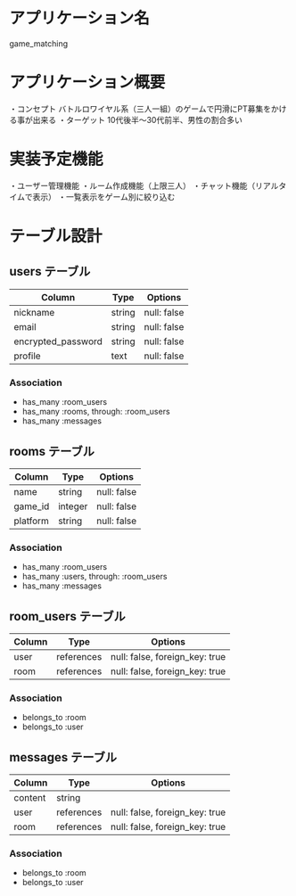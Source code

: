 # アプリケーション名
game_matching

# アプリケーション概要
・コンセプト  バトルロワイヤル系（三人一組）のゲームで円滑にPT募集をかける事が出来る
・ターゲット  10代後半〜30代前半、男性の割合多い

# 実装予定機能
・ユーザー管理機能
・ルーム作成機能（上限三人）
・チャット機能（リアルタイムで表示）
・一覧表示をゲーム別に絞り込む

# テーブル設計

## users テーブル

| Column             | Type   | Options     |
| ------------------ | ------ | ----------- |
| nickname           | string | null: false |
| email              | string | null: false |
| encrypted_password | string | null: false |
| profile            | text   | null: false |

### Association

- has_many :room_users
- has_many :rooms, through: :room_users
- has_many :messages

## rooms テーブル

| Column    | Type       | Options     |
| --------- | ---------- | ----------- |
| name      | string     | null: false |
| game_id   | integer    | null: false |
| platform  | string     | null: false |

### Association

- has_many :room_users
- has_many :users, through: :room_users
- has_many :messages

## room_users テーブル

| Column | Type       | Options                        |
| ------ | ---------- | ------------------------------ |
| user   | references | null: false, foreign_key: true |
| room   | references | null: false, foreign_key: true |

### Association

- belongs_to :room
- belongs_to :user

## messages テーブル

| Column  | Type       | Options                        |
| ------- | ---------- | ------------------------------ |
| content | string     |                                |
| user    | references | null: false, foreign_key: true |
| room    | references | null: false, foreign_key: true |

### Association

- belongs_to :room
- belongs_to :user